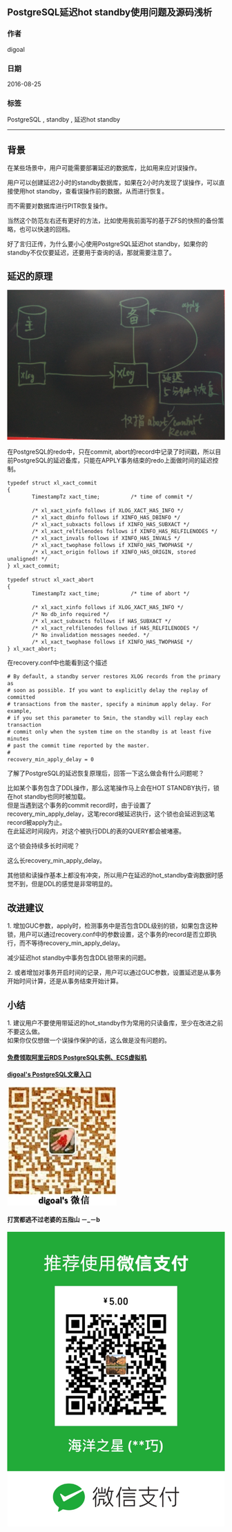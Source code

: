 ## PostgreSQL延迟hot standby使用问题及源码浅析
    
### 作者   
digoal    
    
### 日期  
2016-08-25    
    
### 标签  
PostgreSQL , standby , 延迟hot standby  
    
----  
    
## 背景  
在某些场景中，用户可能需要部署延迟的数据库，比如用来应对误操作。    
    
用户可以创建延迟2小时的standby数据库，如果在2小时内发现了误操作，可以直接使用hot standby，查看误操作前的数据，从而进行恢复。    
    
而不需要对数据库进行PITR恢复操作。    
    
当然这个防范左右还有更好的方法，比如使用我前面写的基于ZFS的快照的备份策略，也可以快速的回档。    
    
好了言归正传，为什么要小心使用PostgreSQL延迟hot standby，如果你的standby不仅仅要延迟，还要用于查询的话，那就需要注意了。    
    
## 延迟的原理  
![pic](20160825_01_pic_001.png)  
    
在PostgreSQL的redo中，只在commit, abort的record中记录了时间戳，所以目前PostgreSQL的延迟备库，只能在APPLY事务结束的redo上面做时间的延迟控制。    
```  
typedef struct xl_xact_commit  
{  
        TimestampTz xact_time;          /* time of commit */  
  
        /* xl_xact_xinfo follows if XLOG_XACT_HAS_INFO */  
        /* xl_xact_dbinfo follows if XINFO_HAS_DBINFO */  
        /* xl_xact_subxacts follows if XINFO_HAS_SUBXACT */  
        /* xl_xact_relfilenodes follows if XINFO_HAS_RELFILENODES */  
        /* xl_xact_invals follows if XINFO_HAS_INVALS */  
        /* xl_xact_twophase follows if XINFO_HAS_TWOPHASE */  
        /* xl_xact_origin follows if XINFO_HAS_ORIGIN, stored unaligned! */  
} xl_xact_commit;  
  
typedef struct xl_xact_abort  
{  
        TimestampTz xact_time;          /* time of abort */  
  
        /* xl_xact_xinfo follows if XLOG_XACT_HAS_INFO */  
        /* No db_info required */  
        /* xl_xact_subxacts follows if HAS_SUBXACT */  
        /* xl_xact_relfilenodes follows if HAS_RELFILENODES */  
        /* No invalidation messages needed. */  
        /* xl_xact_twophase follows if XINFO_HAS_TWOPHASE */  
} xl_xact_abort;  
```  
    
在recovery.conf中也能看到这个描述    
```  
# By default, a standby server restores XLOG records from the primary as  
# soon as possible. If you want to explicitly delay the replay of committed  
# transactions from the master, specify a minimum apply delay. For example,  
# if you set this parameter to 5min, the standby will replay each transaction  
# commit only when the system time on the standby is at least five minutes  
# past the commit time reported by the master.  
#  
recovery_min_apply_delay = 0  
```  
    
了解了PostgreSQL的延迟恢复原理后，回答一下这么做会有什么问题呢？    
    
比如某个事务包含了DDL操作，那么这笔操作马上会在HOT STANDBY执行，锁在hot standby也同时被加载。    
但是当遇到这个事务的commit record时，由于设置了recovery_min_apply_delay，这笔record被延迟执行，这个锁也会延迟到这笔record被apply为止。    
在此延迟时间段内，对这个被执行DDL的表的QUERY都会被堵塞。    
    
这个锁会持续多长时间呢？    
    
这么长recovery_min_apply_delay。    
    
其他锁和读操作基本上都没有冲突，所以用户在延迟的hot_standby查询数据时感觉不到，但是DDL的感觉是非常明显的。    
    
## 改进建议  
  
1\. 增加GUC参数，apply时，检测事务中是否包含DDL级别的锁，如果包含这种锁，用户可以通过recovery.conf中的参数设置，这个事务的record是否立即执行，而不等待recovery_min_apply_delay。    
    
减少延迟hot standby中事务包含DDL锁带来的问题。    
    
2\. 或者增加对事务开启时间的记录，用户可以通过GUC参数，设置延迟是从事务开始时间计算，还是从事务结束开始计算。    
    
## 小结  
1\. 建议用户不要使用带延迟的hot_standby作为常用的只读备库，至少在改进之前不要这么做。    
如果你仅仅想做一个误操作保护的话，这么做是没有问题的。    
  
  
  
  
  
  
  
  
  
  
  
  
  
  
  
#### [免费领取阿里云RDS PostgreSQL实例、ECS虚拟机](https://free.aliyun.com/ "57258f76c37864c6e6d23383d05714ea")
  
  
#### [digoal's PostgreSQL文章入口](https://github.com/digoal/blog/blob/master/README.md "22709685feb7cab07d30f30387f0a9ae")
  
  
![digoal's weixin](../pic/digoal_weixin.jpg "f7ad92eeba24523fd47a6e1a0e691b59")
  
  
  
  
  
  
#### 打赏都逃不过老婆的五指山 －_－b  
![wife's weixin ds](../pic/wife_weixin_ds.jpg "acd5cce1a143ef1d6931b1956457bc9f")
  
